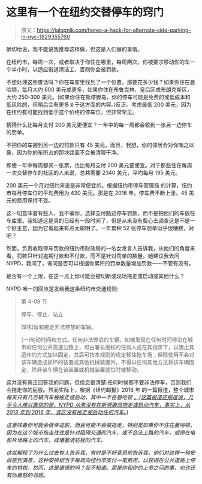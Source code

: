 # 这里有一个在纽约交替停车的窍门

> 原文：<https://jalopnik.com/heres-a-hack-for-alternate-side-parking-in-nyc-1829355760>

确切地说，我不能说我推荐这样做，但这是人们做的事情。

在纽约市，每周一次，或者取决于你住在哪里，每周两次，你被要求移动你的车一个半小时，以适应街道清洁工，否则你会被罚款。



不想处理这些废话吗？你在车库里找到了一个位置。那要花多少钱？如果你住在曼哈顿，每月大约 600 美元或更多，如果你住在布鲁克林、皇后区或布朗克斯区，大约 250-300 美元。(如果你住在斯塔滕岛，你的停车可能是免费的或低成本和低风险的，但稍后会有更多关于这方面的内容。)反正。考虑最低 200 美元，因为在纽约有可能找到低于这个价格的停车位，但非常罕见。

猜猜什么比每月支付 200 美元更便宜？一年中的每一周都会收到一张另一边停车的罚单。

不把你的车挪到另一边的罚款只有 45 美元，而且，我想，你的邻居会对你嗤之以鼻，因为你的车所占的那块路面不会被清理干净。

即使一年中每周都买一张票，也比每月支付 200 美元要便宜。对于那些住在每周一次交替停车的社区的人来说，总共需要 2340 美元，平均每月 195 美元。

200 美元一个月对纽约来说是非常便宜的。根据纽约市停车管理局 的计算，纽约市每月停车位的平均费用为 430 美元。那是在 2016 年。停车费不断上涨。45 美元的费用保持不变。

这一切意味着有些人，我不骗你，选择支付路边停车罚款，而不是把他们的车放在车库里。我知道这是真的已经有一段时间了，但是从来没有费心去调查这是不是一个好主意，因为它看起来有点太聪明了。一年累积 52 张停车罚单似乎很糟糕，对吧？

然而，负责收取停车罚款的纽约市财政局的一名女发言人告诉我，从他们的角度来看，罚款只针对逾期付款和不付款，而不是针对罚单的数量。她建议我去问 NYPD，我问了，询问是否可以根据你累积的罚单数量增加罚款——不管有没有。

是否有一个上限，在这一点上你可能会被切断或现场拖走或启动或其他什么？

NYPD 唯一的回应是发给我这条纽约市交通规则:

> 第 4-08 节
> 
> 停车、停止、站立
> 
> (9)扣留和拖走非法停放的车辆。
> 
> (一)制动时间和方式。任何非法停泊的车辆，如被发现在任何时间停泊在城市的任何公共高速公路上，可由署长授权的任何人或在其指示下，以阻止其运作的方式加以固定，其后可按本规则的规定移往拖车场；但除使用不会对该车辆造成损坏的装置或其他机械装置外，不得以任何其他方法将该车辆固定，除非该车辆在该装置或机械装置就位时被移动。

这并没有真正回答我的问题，但信息很清楚:任何时候都不要非法停车，否则我们会拖走你的屁股。然而实际上，根据《纽约邮报》2016 年 的一篇报道，整个城市*每天只有几百辆汽车被拖走或启动，其中一半在曼哈顿 [。(这篇报道还报道说，几乎令人难以置信的是，NYPD 从来没有在斯塔滕岛拖走或启动汽车，事实上，从 2013 年到 2016 年，该区没有拖走或启动任何汽车。)](https://nypost.com/2016/01/18/your-car-will-probably-never-get-towed-in-staten-island/)*

*这意味着你可能会侥幸逃脱，而且可能不会被拖走，特别是如果你不住在曼哈顿，因为在这个城市拖走往往是针对阻碍交通的汽车，或不合法上路的汽车，或停在电影片场路上的汽车，或堵塞消防栓的汽车。*

*这就解释了为什么过去有人告诉我，有时是不好意思地告诉我，他们对这样一种安排感到满意，这种安排相当于每周向纽约市支付一笔费用，以获得在公共道路上停车的特权。然而，这是道德的吗？我不知道。那是你和你的上帝之间的事，也许还有你暴怒的邻居。*